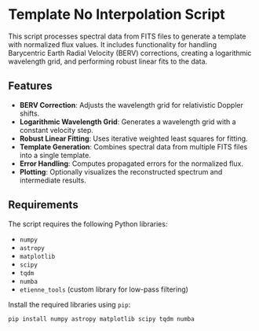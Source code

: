 # Template No Interpolation Script

This script processes spectral data from FITS files to generate a template with normalized flux values. It includes functionality for handling Barycentric Earth Radial Velocity (BERV) corrections, creating a logarithmic wavelength grid, and performing robust linear fits to the data.

## Features

- **BERV Correction**: Adjusts the wavelength grid for relativistic Doppler shifts.
- **Logarithmic Wavelength Grid**: Generates a wavelength grid with a constant velocity step.
- **Robust Linear Fitting**: Uses iterative weighted least squares for fitting.
- **Template Generation**: Combines spectral data from multiple FITS files into a single template.
- **Error Handling**: Computes propagated errors for the normalized flux.
- **Plotting**: Optionally visualizes the reconstructed spectrum and intermediate results.

## Requirements

The script requires the following Python libraries:

- `numpy`
- `astropy`
- `matplotlib`
- `scipy`
- `tqdm`
- `numba`
- `etienne_tools` (custom library for low-pass filtering)

Install the required libraries using `pip`:

```sh
pip install numpy astropy matplotlib scipy tqdm numba